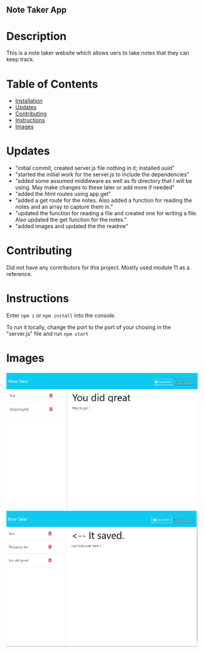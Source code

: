 ## Note Taker App   

# Description

This is a note taker website which allows uers to take notes that they can keep track. 

# Table of Contents

- [Installation](#installation)
- [Updates](#updates)
- [Contributing](#contributing)
- [Instructions](#instructions)
- [Images](#video)


# Updates

- "initial commit, created server.js file nothing in it; installed uuid"
- "started the initial work for the server.js to include the dependencies"
- "added some assumed middleware as well as fb directory that I will be using. May make changes to these later or add more if needed"
- "added the html routes using app.get"
- "added a get route for the notes. Also added a function for reading the notes and an array to capture them in."
- "updated the function for reading a file and created one for writing a file. Also updated the get function for the notes." 
- "added images and updated the the readme"

# Contributing 

Did not have any contributors for this project. Mostly used module 11 as a reference. 

# Instructions

Enter ```npm i``` or ```npm install``` into the console.

To run it locally, change the port to the port of your chosing in the "server.js" file and run ```npm start```

# Images

<img src=images/before.PNG>
<img src=images/after.PNG>

